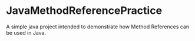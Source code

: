 # JavaMethodReferencePractice
A simple java project intended to demonstrate how Method References can be used in Java.
